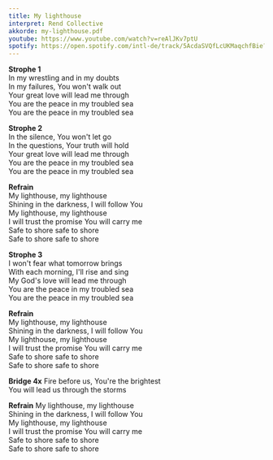 ```yaml
---
title: My lighthouse
interpret: Rend Collective
akkorde: my-lighthouse.pdf
youtube: https://www.youtube.com/watch?v=reAlJKv7ptU
spotify: https://open.spotify.com/intl-de/track/5AcdaSVQfLcUKMaqchfBie?si=b32b2350f9d74822
---
```


**Strophe 1**  
In my wrestling and in my doubts  
In my failures, You won't walk out  
Your great love will lead me through  
You are the peace in my troubled sea  
You are the peace in my troubled sea  

**Strophe 2**  
In the silence, You won't let go  
In the questions, Your truth will hold  
Your great love will lead me through  
You are the peace in my troubled sea  
You are the peace in my troubled sea  

**Refrain**  
My lighthouse, my lighthouse  
Shining in the darkness, I will follow You  
My lighthouse, my lighthouse  
I will trust the promise You will carry me  
Safe to shore safe to shore  
Safe to shore safe to shore  

**Strophe 3**  
I won't fear what tomorrow brings  
With each morning, I'll rise and sing  
My God's love will lead me through  
You are the peace in my troubled sea  
You are the peace in my troubled sea  

**Refrain**  
My lighthouse, my lighthouse  
Shining in the darkness, I will follow You  
My lighthouse, my lighthouse  
I will trust the promise You will carry me  
Safe to shore safe to shore  
Safe to shore safe to shore

**Bridge 4x**
Fire before us, You're the brightest  
You will lead us through the storms  

**Refrain**
My lighthouse, my lighthouse  
Shining in the darkness, I will follow You  
My lighthouse, my lighthouse  
I will trust the promise You will carry me  
Safe to shore safe to shore  
Safe to shore safe to shore
